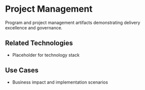 # Project Management

Program and project management artifacts demonstrating delivery excellence and governance.

## Related Technologies
- Placeholder for technology stack

## Use Cases
- Business impact and implementation scenarios
